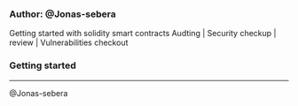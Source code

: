 ### Author: @Jonas-sebera

Getting started with solidity smart contracts Audting | Security checkup | review | Vulnerabilities checkout

### Getting started


<hr>

@Jonas-sebera